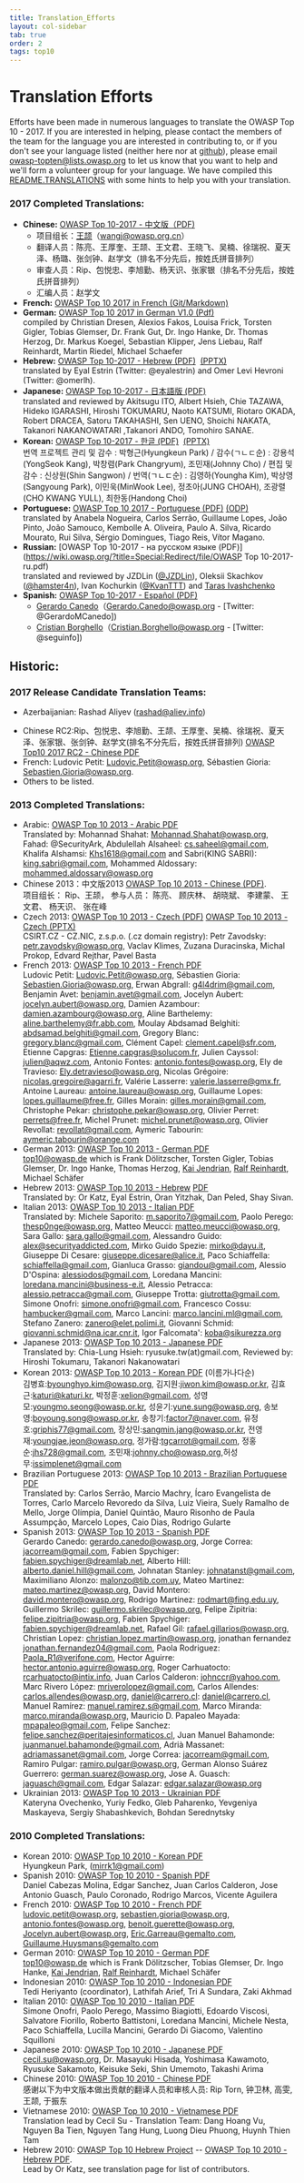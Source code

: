 ```yaml
---
title: Translation_Efforts
layout: col-sidebar
tab: true
order: 2
tags: top10
---
```

# Translation Efforts
Efforts have been made in numerous languages to translate the OWASP Top 10 - 2017. If you are interested in helping, please contact the members of the team for the language you are interested in contributing to, or if you don't see your language listed (neither here nor at [github](https://github.com/OWASP/Top10/issues?utf8=%E2%9C%93&q=is%3Aissue)), please email owasp-topten@lists.owasp.org to let us know that you want to help and we'll form a volunteer group for your language.
We have compiled this [README.TRANSLATIONS](https://github.com/OWASP/Top10/blob/master/2017/translations/README.TRANSLATIONS) with some hints to help you with your translation.

### 2017 Completed Translations:
* <b>Chinese:</b> [OWASP Top 10-2017 - 中文版（PDF)](https://wiki.owasp.org/?title=Special:Redirect/file/OWASP_Top_10_2017_%E4%B8%AD%E6%96%87%E7%89%88v1.3.pdf)<br/>
  * 项目组长：[王颉](https://wiki.owasp.org/index.php/User:Jie_Wang)（wangj@owasp.org.cn）
  * 翻译人员：陈亮、王厚奎、王颉、王文君、王晓飞、吴楠、徐瑞祝、夏天泽、杨璐、张剑钟、赵学文（排名不分先后，按姓氏拼音排列）
  * 审查人员：Rip、包悦忠、李旭勤、杨天识、张家银（排名不分先后，按姓氏拼音排列）
  * 汇编人员：赵学文
* <b>French:</b> [OWASP Top 10 2017 in French (Git/Markdown)](https://github.com/OWASP/Top10/tree/master/2017/fr)
* <b>German:</b> [OWASP Top 10 2017 in German V1.0 (Pdf)](https://wiki.owasp.org/?title=Special:Redirect/file/OWASP_Top_10-2017_de_V1.0.pdf )<br>compiled by Christian Dresen, Alexios Fakos, Louisa Frick, Torsten Gigler, Tobias Glemser, Dr. Frank Gut, Dr. Ingo Hanke, Dr. Thomas Herzog, Dr. Markus Koegel, Sebastian Klipper, Jens Liebau, Ralf Reinhardt, Martin Riedel, Michael Schaefer
* <b>Hebrew:</b> [OWASP Top 10-2017 - Hebrew (PDF)](https://wiki.owasp.org/?title=Special:Redirect/file/OWASP-Top-10-2017-he.pdf)&nbsp; [(PPTX)](https://wiki.owasp.org/?title=Special:Redirect/file/OWASP-Top-10-2017-he.pptx)<br/>translated by Eyal Estrin (Twitter: @eyalestrin) and Omer Levi Hevroni (Twitter: @omerlh).
* <b>Japanese:</b> [OWASP Top 10-2017 - 日本語版 (PDF)](https://wiki.owasp.org/?title=Special:Redirect/file/OWASP_Top_10-2017%28ja%29.pdf)<br/> translated and reviewed by Akitsugu ITO, Albert Hsieh, Chie TAZAWA, Hideko IGARASHI, Hiroshi TOKUMARU,  Naoto KATSUMI, Riotaro OKADA, Robert DRACEA,  Satoru TAKAHASHI,  Sen UENO,  Shoichi NAKATA,  Takanori NAKANOWATARI ,Takanori ANDO, Tomohiro SANAE.
* <b>Korean:</b> [OWASP Top 10-2017 - 한글 (PDF)](https://wiki.owasp.org/?title=Special:Redirect/file/OWASP_Top_10-2017-ko.pdf)&nbsp; [(PPTX)](https://wiki.owasp.org/?title=Special:Redirect/file/OWASP_Top_10-2017-ko.pptx)<br/> 번역 프로젝트 관리 및 감수 : 박형근(Hyungkeun Park) / 감수(ㄱㄴㄷ순) : 강용석(YongSeok Kang), 박창렴(Park Changryum), 조민재(Johnny Cho) / 편집 및 감수 : 신상원(Shin Sangwon) / 번역(ㄱㄴㄷ순) : 김영하(Youngha Kim), 박상영(Sangyoung Park), 이민욱(MinWook Lee), 정초아(JUNG CHOAH), 조광렬(CHO KWANG YULL), 최한동(Handong Choi)
* <b>Portuguese:</b> [OWASP Top 10 2017 - Portuguese (PDF)](https://wiki.owasp.org/?title=Special:Redirect/file/OWASP_Top_10-2017-pt_pt.pdf)&nbsp;[(ODP)](https://github.com/OWASP/Top10/raw/master/2017/OWASP%20Top%2010-2017-pt_pt.odp)<br/> translated by Anabela Nogueira, Carlos Serrão, Guillaume Lopes, João Pinto, João Samouco, Kembolle A. Oliveira, Paulo A. Silva, Ricardo Mourato, Rui Silva, Sérgio Domingues, Tiago Reis, Vítor Magano.
* <b>Russian:</b> [OWASP Top 10-2017 - на русском языке (PDF)](https://wiki.owasp.org/?title=Special:Redirect/file/OWASP Top 10-2017-ru.pdf)<br/> translated and reviewed by JZDLin ([@JZDLin](https://github.com/JZDLin)),  Oleksii Skachkov ([@hamster4n](https://github.com/hamster4n)), Ivan Kochurkin ([@KvanTTT](https://github.com/KvanTTT)) and [Taras Ivashchenko](https://wiki.owasp.org/index.php/User:Taras_Ivashchenko)
* <b>Spanish:</b> [OWASP Top 10-2017 - Español (PDF)](https://wiki.owasp.org/?title=Special:Redirect/file/OWASP-Top-10-2017-es.pdf)<br/>
  * [Gerardo Canedo](https://wiki.owasp.org/index.php/User:Gerardo_Canedo)（Gerardo.Canedo@owasp.org - [Twitter: @GerardoMCanedo])
  * [Cristian Borghello](https://wiki.owasp.org/index.php/User:Cristian_Borghello)（Cristian.Borghello@owasp.org - [Twitter: @seguinfo])

## Historic:
### 2017 Release Candidate Translation Teams:

* Azerbaijanian: Rashad Aliyev (rashad@aliev.info)
<!-- * Chinese RC1:Rip、包悦忠、顾凌志、王颉、王厚奎、王文君、吴楠、夏天泽、夏玉明、杨天识、袁明坤、张镇(排名不分先后，按姓氏拼音排列) [OWASP Top10 2017 RC1 - Chinese PDF](https://www.owasp.org/images/8/8f/OWASP_Top_10_2017（RC1）中文版（V1.0）.pdf) -->
* Chinese RC2:Rip、包悦忠、李旭勤、王颉、王厚奎、吴楠、徐瑞祝、夏天泽、张家银、张剑钟、赵学文(排名不分先后，按姓氏拼音排列)  [OWASP Top10 2017 RC2 - Chinese PDF](https://www.owasp.org/images/d/d6/OWASP_Top_10_2017%EF%BC%88RC2%EF%BC%89%E4%B8%AD%E6%96%87%E7%89%88%EF%BC%88%E5%8F%91%E5%B8%83%E7%89%88%EF%BC%89.pdf) 
* French: Ludovic Petit: Ludovic.Petit@owasp.org, Sébastien Gioria: Sebastien.Gioria@owasp.org. 
* Others to be listed.

### 2013 Completed Translations: 
* Arabic: [OWASP Top 10 2013 - Arabic PDF](https://www.owasp.org/images/6/6a/OWASP_TOP_10_2013_Arabic.pdf)<br>Translated by: Mohannad Shahat: Mohannad.Shahat@owasp.org, Fahad: @SecurityArk, Abdulellah Alsaheel: cs.saheel@gmail.com, Khalifa Alshamsi: Khs1618@gmail.com and Sabri(KING SABRI): king.sabri@gmail.com, Mohammed Aldossary: mohammed.aldossary@owasp.org
* Chinese 2013：中文版2013 [OWASP Top 10 2013 - Chinese (PDF)](https://www.owasp.org/images/5/51/OWASP_Top_10_2013-Chinese-V1.2.pdf).<br>项目组长： Rip、王颉， 参与人员： 陈亮、 顾庆林、 胡晓斌、 李建蒙、 王文君、 杨天识、 张在峰
* Czech 2013: [OWASP Top 10 2013 - Czech (PDF)](https://www.owasp.org/images/f/f3/OWASP_Top_10_-_2013_Final_-_Czech_V1.1.pdf) [OWASP Top 10 2013 - Czech (PPTX)](https://www.owasp.org/images/0/02/OWASP_Top_10_-_2013_Final_-_Czech_V1.1.pptx)<br>CSIRT.CZ - CZ.NIC, z.s.p.o. (.cz domain registry): Petr Zavodsky: petr.zavodsky@owasp.org, Vaclav Klimes, Zuzana Duracinska, Michal Prokop, Edvard Rejthar, Pavel Basta
* French 2013: [OWASP Top 10 2013 - French PDF](https://torage.googleapis.com/google-code-archive-downloads/v2/code.google.com/owasptop10/OWASP%20Top%2010%20-%202013%20-%20French.pdf)<br>Ludovic Petit: Ludovic.Petit@owasp.org, Sébastien Gioria: Sebastien.Gioria@owasp.org, Erwan Abgrall: g4l4drim@gmail.com, Benjamin Avet: benjamin.avet@gmail.com, Jocelyn Aubert: jocelyn.aubert@owasp.org, Damien Azambour: damien.azambourg@owasp.org, Aline Barthelemy: aline.barthelemy@fr.abb.com, Moulay Abdsamad Belghiti: abdsamad.belghiti@gmail.com, Gregory Blanc: gregory.blanc@gmail.com, Clément Capel: clement.capel@sfr.com, Etienne Capgras: Etienne.capgras@solucom.fr, Julien Cayssol: julien@aqwz.com, Antonio Fontes: antonio.fontes@owasp.org, Ely de Travieso: Ely.detravieso@owasp.org, Nicolas Grégoire: nicolas.gregoire@agarri.fr, Valérie Lasserre: valerie.lasserre@gmx.fr, Antoine Laureau: antoine.laureau@owasp.org, Guillaume Lopes: lopes.guillaume@free.fr, Gilles Morain: gilles.morain@gmail.com, Christophe Pekar: christophe.pekar@owasp.org, Olivier Perret: perrets@free.fr, Michel Prunet: michel.prunet@owasp.org, Olivier Revollat: revollat@gmail.com, Aymeric Tabourin: aymeric.tabourin@orange.com
* German 2013: [OWASP Top 10 2013 - German PDF](https://wiki.owasp.org/?title=Special:Redirect/file/OWASP_Top_10_2013_DE_Version_1_0.pdf)<br>top10@owasp.de which is Frank Dölitzscher, Torsten Gigler, Tobias Glemser, Dr. Ingo Hanke, Thomas Herzog, [Kai Jendrian](https://wiki.owasp.org/index.php/User:Kai_Jendrian), [Ralf Reinhardt](https://wiki.owasp.org/index.php/User:Ralf_Reinhardt), Michael Schäfer
* Hebrew 2013: [OWASP Top 10 2013 - Hebrew](https://wiki.owasp.org/index.php/OWASP_Top10_Hebrew) [PDF](https://www.owasp.org/images/1/1b/OWASP_Top_10_2013-Hebrew.pdf)<br>Translated by: Or Katz, Eyal Estrin, Oran Yitzhak, Dan Peled, Shay Sivan.
* Italian 2013: [OWASP Top 10 2013 - Italian PDF](https://www.owasp.org/images/c/c9/OWASP_Top_10_-_2013_-_Italiano.pdf)<br>Translated by: Michele Saporito: m.saporito7@gmail.com, Paolo Perego: thesp0nge@owasp.org, Matteo Meucci: matteo.meucci@owasp.org, Sara Gallo: sara.gallo@gmail.com, Alessandro Guido: alex@securityaddicted.com, Mirko Guido Spezie: mirko@dayu.it, Giuseppe Di Cesare: giuseppe.dicesare@alice.it, Paco Schiaffella: schiaffella@gmail.com, Gianluca Grasso: giandou@gmail.com, Alessio D'Ospina: alessiodos@gmail.com, Loredana Mancini: loredana.mancini@business-e.it, Alessio Petracca: alessio.petracca@gmail.com, Giuseppe Trotta: giutrotta@gmail.com, Simone Onofri: simone.onofri@gmail.com, Francesco Cossu: hambucker@gmail.com, Marco Lancini: marco.lancini.ml@gmail.com, Stefano Zanero: zanero@elet.polimi.it, Giovanni Schmid: giovanni.schmid@na.icar.cnr.it, Igor Falcomata': koba@sikurezza.org
* Japanese 2013: [OWASP Top 10 2013 - Japanese PDF](https://www.owasp.org/images/7/79/OWASP_Top_10_2013_JPN.pdf)<br>Translated by: Chia-Lung Hsieh: ryusuke.tw(at)gmail.com, Reviewed by: Hiroshi Tokumaru, Takanori Nakanowatari
* Korean 2013: [OWASP Top 10 2013 - Korean PDF](https://www.owasp.org/images/2/2c/OWASP_Top_10_-_2013_Final_-_Korean.pdf) (이름가나다순)<br>김병효:byounghyo.kim@owasp.org, 김지원:jiwon.kim@owasp.or.kr, 김효근:katuri@katuri.kr, 박정훈:xelion@gmail.com, 성영모:youngmo.seong@owasp.or.kr, 성윤기:yune.sung@owasp.org, 송보영:boyoung.song@owasp.or.kr, 송창기:factor7@naver.com, 유정호:griphis77@gmail.com, 장상민:sangmin.jang@owasp.or.kr, 전영재:youngjae.jeon@owasp.org, 정가람:tgcarrot@gmail.com, 정홍순:jhs728@gmail.com, 조민재:johnny.cho@owasp.org,허성무:issimplenet@gmail.com
* Brazilian Portuguese 2013: [OWASP Top 10 2013 - Brazilian Portuguese PDF](https://torage.googleapis.com/google-code-archive-downloads/v2/code.google.com/owasptop10/OWASP_Top_10_-_2013_Brazilian_Portuguese.pdf)<br>Translated by: Carlos Serrão, Marcio Machry, Ícaro Evangelista de Torres, Carlo Marcelo Revoredo da Silva, Luiz Vieira, Suely Ramalho de Mello, Jorge Olímpia, Daniel Quintão, Mauro Risonho de Paula Assumpção, Marcelo Lopes, Caio Dias, Rodrigo Gularte
* Spanish 2013: [OWASP Top 10 2013 - Spanish PDF](https://www.owasp.org/images/5/5f/OWASP_Top_10_-_2013_Final_-_Espa%C3%B1ol.pdf)<br>Gerardo Canedo: gerardo.canedo@owasp.org, Jorge Correa: jacorream@gmail.com, Fabien Spychiger: fabien.spychiger@dreamlab.net, Alberto Hill: alberto.daniel.hill@gmail.com, Johnatan Stanley: johnatanst@gmail.com, Maximiliano Alonzo: malonzo@tib.com.uy, Mateo Martinez: mateo.martinez@owasp.org, David Montero: david.montero@owasp.org, Rodrigo Martinez: rodmart@fing.edu.uy, Guillermo Skrilec: guillermo.skrilec@owasp.org, Felipe Zipitria: felipe.zipitria@owasp.org, Fabien Spychiger: fabien.spychiger@dreamlab.net, Rafael Gil: rafael.gillarios@owasp.org, Christian Lopez: christian.lopez.martin@owasp.org, jonathan fernandez jonathan.fernandez04@gmail.com, Paola Rodriguez: Paola_R1@verifone.com, Hector Aguirre: hector.antonio.aguirre@owasp.org, Roger Carhuatocto: rcarhuatocto@intix.info, Juan Carlos Calderon: johnccr@yahoo.com, Marc Rivero López: mriverolopez@gmail.com, Carlos Allendes: carlos.allendes@owasp.org, daniel@carrero.cl: daniel@carrero.cl, Manuel Ramírez: manuel.ramirez.s@gmail.com, Marco Miranda: marco.miranda@owasp.org, Mauricio D. Papaleo Mayada: mpapaleo@gmail.com, Felipe Sanchez: felipe.sanchez@peritajesinformaticos.cl, Juan Manuel Bahamonde: juanmanuel.bahamonde@gmail.com, Adrià Massanet: adriamassanet@gmail.com, Jorge Correa: jacorream@gmail.com, Ramiro Pulgar: ramiro.pulgar@owasp.org, German Alonso Suárez Guerrero: german.suarez@owasp.org, Jose A. Guasch: jaguasch@gmail.com, Edgar Salazar: edgar.salazar@owasp.org
* Ukrainian 2013: [OWASP Top 10 2013 - Ukrainian PDF](https://www.owasp.org/images/e/e3/OWASP_Top_10_-_2013_Final_Ukrainian.pdf)<br>Kateryna Ovechenko, Yuriy Fedko, Gleb Paharenko, Yevgeniya Maskayeva, Sergiy Shabashkevich, Bohdan Serednytsky

### 2010 Completed Translations:
* Korean 2010: [OWASP Top 10 2010 - Korean PDF](https://torage.googleapis.com/google-code-archive-downloads/v2/code.google.com/owasptop10/OWASP%20Top%2010%20-%202010%20Korean.pdf)<br>Hyungkeun Park, (mirrk1@gmail.com)
* Spanish 2010: [OWASP Top 10 2010 - Spanish PDF](https://torage.googleapis.com/google-code-archive-downloads/v2/code.google.com/owasptop10/OWASP%20Top%2010%20-%202010%20Spanish.pdf)<br> Daniel Cabezas Molina, Edgar Sanchez, Juan Carlos Calderon, Jose Antonio Guasch, Paulo Coronado, Rodrigo Marcos, Vicente Aguilera
* French 2010: [OWASP Top 10 2010 - French PDF](https://torage.googleapis.com/google-code-archive-downloads/v2/code.google.com/owasptop10/OWASP%20Top%2010%20-%202010%20French.pdf)<br>ludovic.petit@owasp.org, sebastien.gioria@owasp.org, antonio.fontes@owasp.org, benoit.guerette@owasp.org, Jocelyn.aubert@owasp.org, Eric.Garreau@gemalto.com, Guillaume.Huysmans@gemalto.com 
* German 2010: [OWASP Top 10 2010 - German PDF](https://wiki.owasp.org/?title=Special:Redirect/file/OWASPTop10_2010_DE_Version_1_0.pdf )<br>top10@owasp.de which is Frank Dölitzscher, Tobias Glemser, Dr. Ingo Hanke, [Kai Jendrian](https://wiki.owasp.org/index.php/User:Kai_Jendrian), [Ralf Reinhardt](https://wiki.owasp.org/index.php/https://wiki.owasp.org/index.php/User:Ralf_Reinhardt), Michael Schäfer
* Indonesian 2010: [OWASP Top 10 2010 - Indonesian PDF](https://torage.googleapis.com/google-code-archive-downloads/v2/code.google.com/owasptop10/OWASP%20Top%2010%20-%202010%20Indonesian.pdf)<br>Tedi Heriyanto (coordinator), Lathifah Arief, Tri A Sundara, Zaki Akhmad
* Italian 2010: [OWASP Top 10 2010 - Italian PDF](https://www.owasp.org/images/f/f9/OWASP_Top_10_-_2010_ITA.pdf)<br>Simone Onofri, Paolo Perego, Massimo Biagiotti, Edoardo Viscosi, Salvatore Fiorillo, Roberto Battistoni, Loredana Mancini, Michele Nesta, Paco Schiaffella, Lucilla Mancini, Gerardo Di Giacomo, Valentino Squilloni
* Japanese 2010: [OWASP Top 10 2010 - Japanese PDF](https://torage.googleapis.com/google-code-archive-downloads/v2/code.google.com/owasptop10/OWASP%20Top%2010%20-%202010%20Japanese-A4.pdf)<br>cecil.su@owasp.org, Dr. Masayuki Hisada, Yoshimasa Kawamoto, Ryusuke Sakamoto, Keisuke Seki, Shin Umemoto, Takashi Arima
* Chinese 2010: [OWASP Top 10 2010 - Chinese PDF](https://www.owasp.org/images/a/a9/OWASP_Top_10_2010_Chinese_V1.0_Released.pdf)<br>感谢以下为中文版本做出贡献的翻译人员和审核人员: Rip Torn, 钟卫林, 高雯, 王颉, 于振东
* Vietnamese 2010: [OWASP Top 10 2010 - Vietnamese PDF](torage.googleapis.com/google-code-archive-downloads/v2/code.google.com/owasptop10/OWASPTop%2010%20-%202010%20Vietnamese.pdf)<br>Translation lead by Cecil Su - Translation Team: Dang Hoang Vu, Nguyen Ba Tien, Nguyen Tang Hung, Luong Dieu Phuong, Huynh Thien Tam
* Hebrew 2010: [OWASP Top 10 Hebrew Project](https://wiki.owasp.org/index.php/OWASP_Top10_Hebrew) -- [OWASP Top 10 2010 - Hebrew PDF](https://www.owasp.org/images/c/cd/OWASP_Top_10_Heb.pdf).<br>Lead by Or Katz, see translation page for list of contributors.
